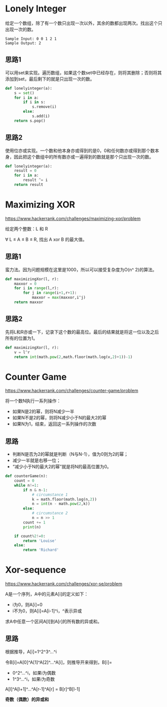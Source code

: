 # Lonely Integer

给定一个数组，除了有一个数只出现一次以外，其余的数都出现两次。找出这个只出现一次的数。

```
Sample Input: 0 0 1 2 1
Sample Output: 2
```

## 思路1

可以用set来实现。遍历数组，如果这个数set中已经存在，则将其删除；否则将其添加到set，最后剩下的就是只出现一次的数。

```python
def lonelyinteger(a):
    s = set()
    for i in a:
        if i in s:
            s.remove(i)
        else:
            s.add(i)
    return s.pop()
```

## 思路2

使用位亦或实现。一个数和他本身亦或得到的是0，0和任何数亦或得到那个数本身，因此把这个数组中的所有数亦或一遍得到的数就是那个只出现一次的数。

```python
def lonelyinteger(a):
    result = 0
    for i in a:
        result ^= i
    return result
```

# Maximizing XOR

https://www.hackerrank.com/challenges/maximizing-xor/problem

给定两个整数：L 和 R

∀ L ≤ A ≤ B ≤ R, 找出 A xor B 的最大值。

## 思路1

蛮力法。因为问题规模在这里是1000，所以可以接受复杂度为O(n^ 2)的算法。

```python
def maximizingXor(l, r):
    maxxor = 0
    for i in range(l,r):
        for j in range(i+1,r+1):
            maxxor = max(maxxor,i^j)
    return maxxor
```

## 思路2

先将L和R亦或一下，记录下这个数的最高位。最后的结果就是将这一位以及之后所有的位置为1。

```python
def maximizingXor(l, r):
    v = l^r
    return int(math.pow(2,math.floor(math.log(v,2)+1))-1)
```

# Counter Game

https://www.hackerrank.com/challenges/counter-game/problem

将一个数N执行一系列操作：

- 如果N是2的幂，则将N减少一半
- 如果N不是2的幂，则将N减少小于N的最大2的幂
- 如果N为1，结束，返回这一系列操作的次数

## 思路

- 判断N是否为2的幂就是判断（N与N-1），值为0则为2的幂；
- 减少一半就是右移一位；
- “减少小于N的最大2的幂”就是将N的最高位置为0。

```python
def counterGame(n):
    count = 0
    while n!=1:
        if n & n-1:
            # circumstance 1
            k = math.floor(math.log(n,2))
            n = int(n - math.pow(2,k))
        else:
            # circumstance 2
            n = n >> 1
        count += 1
        print(n)

    if count%2!=0:
        return 'Louise'
    else:
        return 'Richard'
```

# Xor-sequence

https://www.hackerrank.com/challenges/xor-se/problem

A是一个序列，A中的元素A[i]的定义如下：

- i为0，则A[i]=0
- i不为0，则A[i]=A[i-1]^i，^表示异或

求A中任意一个区间A[l]到A[r]的所有数的异或和。

## 思路

根据推导，A[i]=1^2^3^...^i

令B[i]=A[0]^A[1]^A[2]^...^A[i]，则推导开来得到，B[i]=

- 0^2^...^i，如果i为偶数
- 1^3^...^i，如果i为奇数

A[l]^A[l+1]^...^A[r-1]^A[r] = B[r]^B[l-1]

**奇数（偶数）的异或和**


